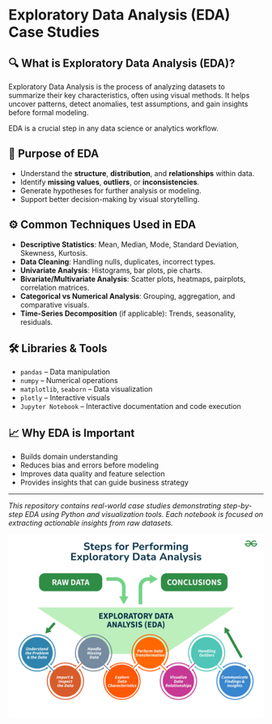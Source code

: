 # Exploratory Data Analysis (EDA) Case Studies

## 🔍 What is Exploratory Data Analysis (EDA)?

Exploratory Data Analysis is the process of analyzing datasets to summarize their key characteristics, often using visual methods. It helps uncover patterns, detect anomalies, test assumptions, and gain insights before formal modeling.

EDA is a crucial step in any data science or analytics workflow.

## 🧠 Purpose of EDA

- Understand the **structure**, **distribution**, and **relationships** within data.
- Identify **missing values**, **outliers**, or **inconsistencies**.
- Generate hypotheses for further analysis or modeling.
- Support better decision-making by visual storytelling.

## ⚙️ Common Techniques Used in EDA

- **Descriptive Statistics**: Mean, Median, Mode, Standard Deviation, Skewness, Kurtosis.
- **Data Cleaning**: Handling nulls, duplicates, incorrect types.
- **Univariate Analysis**: Histograms, bar plots, pie charts.
- **Bivariate/Multivariate Analysis**: Scatter plots, heatmaps, pairplots, correlation matrices.
- **Categorical vs Numerical Analysis**: Grouping, aggregation, and comparative visuals.
- **Time-Series Decomposition** (if applicable): Trends, seasonality, residuals.

## 🛠️ Libraries & Tools

- `pandas` – Data manipulation
- `numpy` – Numerical operations
- `matplotlib`, `seaborn` – Data visualization
- `plotly` – Interactive visuals
- `Jupyter Notebook` – Interactive documentation and code execution

## 📈 Why EDA is Important

- Builds domain understanding
- Reduces bias and errors before modeling
- Improves data quality and feature selection
- Provides insights that can guide business strategy

---

_This repository contains real-world case studies demonstrating step-by-step EDA using Python and visualization tools. Each notebook is focused on extracting actionable insights from raw datasets._



!["EDA"](EDA-Image.png "EDA-Image")

